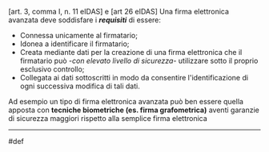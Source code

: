 [art. 3, comma I, n. 11 eIDAS] e [art 26 eIDAS]
Una firma elettronica avanzata deve soddisfare i **_requisiti_** di essere:
- Connessa unicamente al firmatario;
- Idonea a identificare il firmatario;
- Creata mediante dati per la creazione di una firma elettronica che il firmatario può -_con elevato livello di sicurezza_- utilizzare sotto il proprio esclusivo controllo;
- Collegata ai dati sottoscritti in modo da consentire l'identificazione di ogni successiva modifica di tali dati.

Ad esempio un tipo di firma elettronica avanzata può ben essere quella apposta con **tecniche biometriche (es. firma grafometrica)** aventi garanzie di sicurezza maggiori rispetto alla semplice firma elettronica

___
#def 